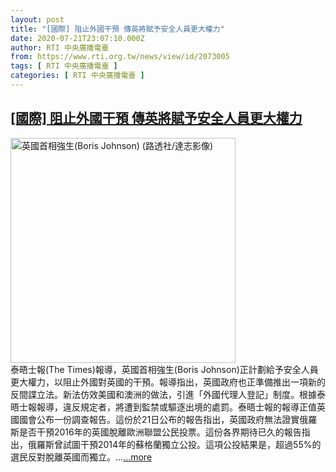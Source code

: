 ```yaml
---
layout: post
title: "[國際] 阻止外國干預 傳英將賦予安全人員更大權力"
date: 2020-07-21T23:07:10.000Z
author: RTI 中央廣播電臺
from: https://www.rti.org.tw/news/view/id/2073005
tags: [ RTI 中央廣播電臺 ]
categories: [ RTI 中央廣播電臺 ]
---
```

<!--1595372830000-->
[[國際] 阻止外國干預 傳英將賦予安全人員更大權力](https://www.rti.org.tw/news/view/id/2073005)
------

<div>
<img src="https://static.rti.org.tw/assets/thumbnails/2019/12/13/19066c2a09e965e230d753d7794a7905.jpg" width="360" alt="英國首相強生(Boris Johnson) (路透社/達志影像)" title="英國首相強生(Boris Johnson) (路透社/達志影像)"><br>泰晤士報(The Times)報導，英國首相強生(Boris Johnson)正計劃給予安全人員更大權力，以阻止外國對英國的干預。報導指出，英國政府也正準備推出一項新的反間諜立法。新法仿效美國和澳洲的做法，引進「外國代理人登記」制度。根據泰晤士報報導，違反規定者，將遭到監禁或驅逐出境的處罰。泰晤士報的報導正值英國國會公布一份調查報告。這份於21日公布的報告指出，英國政府無法證實俄羅斯是否干預2016年的英國脫離歐洲聯盟公民投票。這份各界期待已久的報告指出，俄羅斯曾試圖干預2014年的蘇格蘭獨立公投。這項公投結果是，超過55%的選民反對脫離英國而獨立。...<a target="_blank" href="https://www.rti.org.tw/news/view/id/2073005">...more</a>
</div>

